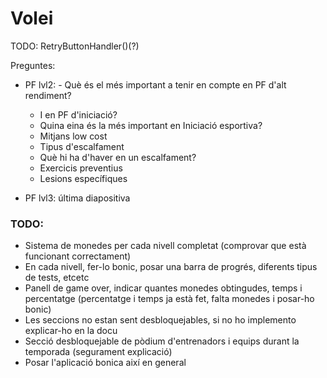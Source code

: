 # Volei

TODO: RetryButtonHandler()(?)


Preguntes:
 - PF lvl2: - Què és el més important a tenir en compte en PF d'alt rendiment? 
	- I en PF d'iniciació? 
	- Quina eina és la més important en Iniciació esportiva?
	- Mitjans low cost
	- Tipus d'escalfament
	- Què hi ha d'haver en un escalfament?
	- Exercicis preventius
	- Lesions específiques

- PF lvl3: última diapositiva


### TODO:
- Sistema de monedes per cada nivell completat (comprovar que està funcionant correctament)
- En cada nivell, fer-lo bonic, posar una barra de progrés, diferents tipus de tests, etcetc
- Panell de game over, indicar quantes monedes obtingudes, temps i percentatge (percentatge i temps ja està fet, falta monedes i posar-ho bonic)
- Les seccions no estan sent desbloquejables, si no ho implemento explicar-ho en la docu
- Secció desbloquejable de pòdium d'entrenadors i equips durant la temporada (segurament explicació)
- Posar l'aplicació bonica així en general

